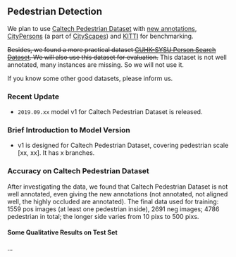 ## Pedestrian Detection
We plan to use [Caltech Pedestrian Dataset](http://www.vision.caltech.edu/Image_Datasets/CaltechPedestrians/index.html)
with [new annotations](http://www.vision.caltech.edu/Image_Datasets/CaltechPedestrians/index.html),
[CityPersons](https://bitbucket.org/shanshanzhang/citypersons) (a part of [CityScapes](https://www.cityscapes-dataset.com/)) and 
[KITTI](http://www.cvlibs.net/datasets/kitti/eval_object.php?obj_benchmark=2d) for benchmarking.

~~Besides, we found a more practical dataset [CUHK-SYSU Person Search Dataset](https://github.com/Dataset-VIPL-CAS/PSDBC).
We will also use this dataset for evaluation.~~ This dataset is not well annotated, many instances are missing. So we will not use it.

If you know some other good datasets, please inform us.

### Recent Update
* `2019.09.xx` model v1 for Caltech Pedestrian Dataset is released.

### Brief Introduction to Model Version
* v1 is designed for Caltech Pedestrian Dataset, covering pedestrian scale [xx, xx]. It has x branches.

### Accuracy on Caltech Pedestrian Dataset
After investigating the data, we found that Caltech Pedestrian Dataset is not well annotated, even giving the
new annotations (not annotated, not aligned well, the highly occluded are annotated). The final data used for training: 
1559 pos images (at least one pedestrian inside), 2691 neg images; 4786 pedestrian in total; the longer side
varies from 10 pixs to 500 pixs. 

#### Some Qualitative Results on Test Set
...